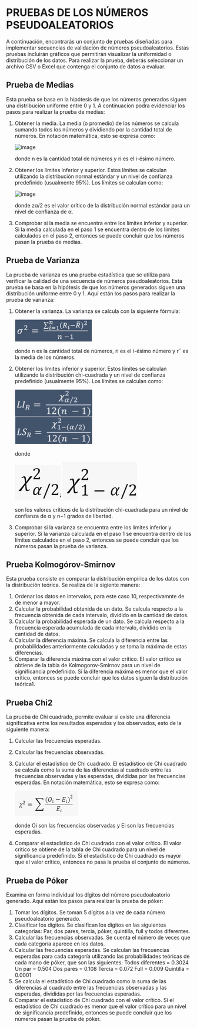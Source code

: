 # PRUEBAS DE LOS NÚMEROS PSEUDOALEATORIOS

A continuación, encontrarás un conjunto de pruebas diseñadas para implementar secuencias de validación de números pseudoaleatorios. Estas pruebas incluirán gráficos que permitirán visualizar la uniformidad o distribución de los datos. Para realizar la prueba, deberás seleccionar un archivo CSV o Excel que contenga el conjunto de datos a evaluar.

## Prueba de Medias 

Esta prueba se basa en la hipótesis de que los números generados siguen una distribución uniforme entre 0 y 1. A continuacion podra evidenciar los pasos para realizar la prueba de medias:

1. Obtener la media. La media (o promedio) de los números se calcula sumando todos los números y dividiendo por la cantidad total de números. En notación matemática, esto se expresa como:


   ![image](https://github.com/Danna-Sanabria/Pseudorandom_Test/assets/83075069/9bd5608f-f91e-40a8-a944-7235ed264277)


    donde n es la cantidad total de números y ri​ es el i-ésimo número.

3. Obtener los límites inferior y superior. Estos límites se calculan utilizando la distribución normal estándar y un nivel de confianza predefinido (usualmente 95%). Los límites se calculan como:

    ![image](https://github.com/Danna-Sanabria/Pseudorandom_Test/assets/83075069/2c790b56-0a97-4d47-87d4-43921ea7ec0d)

    donde zα/2​ es el valor crítico de la distribución normal estándar para un nivel de confianza de α.

4. Comprobar si la media se encuentra entre los límites inferior y superior. Si la media calculada en el paso 1 se encuentra dentro de los límites calculados en el paso 2, entonces se puede concluir que los números pasan la prueba de medias.

##  Prueba de Varianza

La prueba de varianza es una prueba estadística que se utiliza para verificar la calidad de una secuencia de números pseudoaleatorios. Esta prueba se basa en la hipótesis de que los números generados siguen una distribución uniforme entre 0 y 1. Aquí están los pasos para realizar la prueba de varianza:

1. Obtener la varianza. La varianza se calcula con la siguiente fórmula:

    ![alt text](resouce\image-3.png)

    donde n es la cantidad total de números, ri​ es el i-ésimo número y rˉ es la media de los números.

2. Obtener los límites inferior y superior. Estos límites se calculan utilizando la distribución chi-cuadrada y un nivel de confianza predefinido (usualmente 95%). Los límites se calculan como:
    
    ![alt text](resouce\image-4.png)

    donde 

    ![alt text](resouce\image.png) 
    ![alt text](resouce\image-1.png) 
    
    son los valores críticos de la distribución chi-cuadrada para un nivel de confianza de α y n−1 grados de libertad.

3. Comprobar si la varianza se encuentra entre los límites inferior y superior. Si la varianza calculada en el paso 1 se encuentra dentro de los límites calculados en el paso 2, entonces se puede concluir que los números pasan la prueba de varianza. 

## Prueba Kolmogórov-Smirnov

Esta prueba consiste en comparar la distribución empírica de los datos con la distribución teórica. Se realiza de la sigiente manera:

1. Ordenar los datos en intervalos, para este caso 10, respectivamnte de de menor a mayor.
2. Calcular la probabilidad obtenida de un dato. Se calcula respecto a la frecuencia obtenida de cada intervalo, dividido en la cantidad de datos.
3. Calcular la probabilidad esperada de un dato. Se calcula respecto a la frecuencia esperada acumulada de cada intervalo, dividido en la cantidad de datos.
4. Calcular la diferencia máxima. Se calcula la diferencia entre las probabilidades anteriormente calculadas y se toma la máxima de estas diferencias.
5. Comparar la diferencia máxima con el valor crítico. El valor crítico se obtiene de la tabla de Kolmogorov-Smirnov para un nivel de significancia predefinido. Si la diferencia máxima es menor que el valor crítico, entonces se puede concluir que los datos siguen la distribución teórica1.

## Prueba Chi2  

La prueba de Chi cuadrado, permite evaluar si existe una diferencia significativa entre los resultados esperados y los observados, esto de la siguiente manera:

1. Calcular las frecuencias esperadas. 
2. Calcular las frecuencias observadas. 
3. Calcular el estadístico de Chi cuadrado. El estadístico de Chi cuadrado se calcula como la suma de las diferencias al cuadrado entre las frecuencias observadas y las esperadas, divididas por las frecuencias esperadas. En notación matemática, esto se expresa como:

    ![alt text](resouce\image-2.png)


    donde Oi​ son las frecuencias observadas y Ei​ son las frecuencias esperadas.

4. Comparar el estadístico de Chi cuadrado con el valor crítico. El valor crítico se obtiene de la tabla de Chi cuadrado para un nivel de significancia predefinido. Si el estadístico de Chi cuadrado es mayor que el valor crítico, entonces no pasa la prueba el conjunto de números.

## Prueba de Póker

Examina en forma individual los dígitos del número pseudoaleatorio generado. Aquí están los pasos para realizar la prueba de póker:

1. Tomar los dígitos. Se toman 5 dígitos a la vez de cada número pseudoaleatorio generado.
2. Clasificar los dígitos. Se clasifican los dígitos en las siguientes categorías: Par, dos pares, tercia, póker, quintilla, full y todos diferentes.
3. Calcular las frecuencias observadas. Se cuenta el número de veces que cada categoría aparece en los datos.
4. Calcular las frecuencias esperadas. Se calculan las frecuencias esperadas para cada categoría utilizando las probabilidades teóricas de cada mano de póker, que son las siguientes:
    Todos diferentes = 0.3024
    Un par = 0.504
    Dos pares = 0.108
    Tercia = 0.072
    Full = 0.009
    Quintilla = 0.0001
5. Se calcula el estadístico de Chi cuadrado como la suma de las diferencias al cuadrado entre las frecuencias observadas y las esperadas, divididas por las frecuencias esperadas.
6. Comparar el estadístico de Chi cuadrado con el valor crítico. Si el estadístico de Chi cuadrado es menor que el valor crítico para un nivel de significancia predefinido, entonces se puede concluir que los números pasan la prueba de póker.

